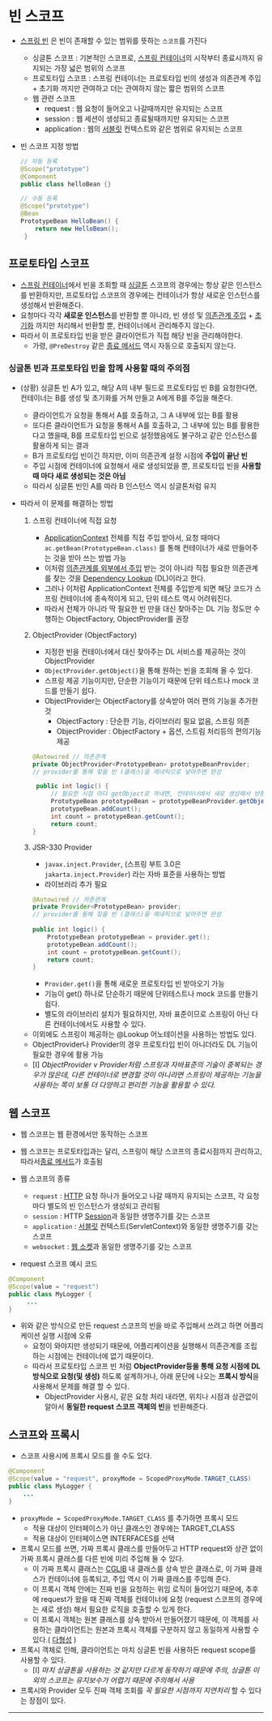 # 빈 스코프

- [스프링 빈](스프링%20빈.md) 은 빈이 존재할 수 있는 범위를 뜻하는 `스코프`를 가진다
	- 싱글톤 스코프 : 기본적인 스코프로, [스프링 컨테이너](스프링%20컨테이너.md)의 시작부터 종료시까지 유지되는 가장 넓은 범위의 스코프
	- 프로토타입 스코프 : 스프링 컨테이너는 프로토타입 빈의 생성과 의존관계 주입 + 초기화 까지만 관여하고 더는 관여하지 않는 짧은 범위의 스코프
	- 웹 관련 스코프
		- request : 웹 요청이 들어오고 나갈때까지만 유지되는 스코프
		- session : 웹 세션이 생성되고 종료될때까지만 유지되는 스코프
		- application : 웹의 [서블릿](서블릿.md) 컨텍스트와 같은 범위로 유지되는 스코프

- 빈 스코프 지정 방법
	```java
	// 자동 등록
	@Scope("prototype")
	@Component
	public class helloBean {}

	// 수동 등록
	@Scope("prototype")
	@Bean
	PrototypeBean HelloBean() {
	    return new HelloBean();
	 }
	```

## 프로토타입 스코프

- [스프링 컨테이너](스프링%20컨테이너.md)에서 빈을 조회할 때  [싱글톤](../CS/디자인%20패턴/싱글톤%20패턴.md) 스코프의 경우에는 항상 같은 인스턴스를 반환하지만, 프로토타입 스코프의 경우에는 컨테이너가 항상 새로운 인스턴스를 생성해서 반환해준다.
- 요청마다 각각 **새로운 인스턴스**를 반환할 뿐 아니라, 빈 생성 및 [의존관계 주입](의존관계%20주입.md) + [초기화](빈%20생명주기.md) 까지만 처리해서 반환할 뿐, 컨테이너에서 관리해주지 않는다. 
- 따라서 이 프로토타입 빈을 받은 클라이언트가 직접 해당 빈을 관리해야한다.
	- 가령, `@PreDestroy` 같은 [종료 메서드](빈%20생명주기.md) 역시 자동으로 호출되지 않는다.

### 싱글톤 빈과 프로토타입 빈을 함께 사용할 때의 주의점

- (상황) 싱글톤 빈 A가 있고, 해당 A의 내부 필드로 프로토타입 빈 B를 요청한다면, 컨테이너는 B를 생성 및 초기화를 거쳐 만들고 A에게 B를 주입을 해준다.
	- 클라이언트가 요청을 통해서 A를 호출하고, 그 A 내부에 있는 B를 활용
	- 또다른 클라이언트가 요청을 통해서 A를 호출하고, 그 내부에 있는 B를 활용한다고 했을때, B를 프로토타입 빈으로 설정했음에도 불구하고 같은 인스턴스를 활용하게 되는 결과
	- B가 프로토타입 빈이긴 하지만, 이미 의존관계 설정 시점에 **주입이 끝난 빈**
	- 주입 시점에 컨테이너에 요청해서 새로 생성되었을 뿐, 프로토타입 빈을  **사용할 때 마다 새로 생성되는 것은 아님**
	- 따라서 싱글톤 빈인 A를 따라 B 인스턴스 역시 싱글톤처럼 유지

- 따라서 이 문제를 해결하는 방법
	1. 스프링 컨테이너에 직접 요청
		- [ApplicationContext](스프링%20컨테이너.md) 전체를 직접 주입 받아서, 요청 때마다 `ac.getBean(PrototypeBean.class)` 를 통해 컨테이너가 새로 만들어주는 것을 받아 쓰는 방법 가능
		- 이처럼 [의존관계를 외부에서 주입](의존관계%20주입.md) 받는 것이 아니라 직접 필요한 의존관계를 찾는 것을 [Dependency Lookup](의존관계%20조회.md) (DL)이라고 한다.
		- 그러나 이처럼 ApplicationContext 전체를 주입받게 되면 해당 코드가 스프링 컨테이너에 종속적이게 되고, 단위 테스트 역시 어려워진다.
		- 따라서 전체가 아니라 딱 필요한 빈 만을 대신 찾아주는 DL 기능 정도만 수행하는 ObjectFactory, ObjectProvider를 권장
	2. ObjectProvider (ObjectFactory)
		- 지정한 빈을 컨테이너에서 대신 찾아주는 DL 서비스를 제공하는 것이 ObjectProvider
		- `ObjectProvider.getObject()`을 통해 원하는 빈을 조회해 올 수 있다.
		- 스프링 제공 기능이지만, 단순한 기능이기 때문에 단위 테스트나 mock 코드를 만들기 쉽다.
		- ObjectProvider는 ObjectFactory를 상속받아 여러 편의 기능을 추가한 것
			- ObjectFactory : 단순한 기능, 라이브러리 필요 없음, 스프링 의존
			- ObjectProvider : ObjectFactory + 옵션, 스트림 처리등의 편의기능 제공
		```java
		@Autowired // 의존관계
		private ObjectProvider<PrototypeBean> prototypeBeanProvider;
		// provider를 통해 찾을 빈 (클래스)을 제네릭으로 넣어주면 완성

		 public int logic() {
			 // 필요한 시점 마다 getObject로 꺼내면, 컨테이너에서 새로 생성해서 반환
		     PrototypeBean prototypeBean = prototypeBeanProvider.getObject();
		     prototypeBean.addCount();
		     int count = prototypeBean.getCount();
		     return count;
		}
		
		```
	
	 3. JSR-330 Provider
		- `javax.inject.Provider`, (스프링 부트 3.0은 `jakarta.inject.Provider`) 라는 자바 표준을 사용하는 방법
		- 라이브러리 추가 필요
		```java
		@Autowired // 의존관계
		private Provider<PrototypeBean> provider;
		// provider를 통해 찾을 빈 (클래스)을 제네릭으로 넣어주면 완성
		 
		public int logic() {
		    PrototypeBean prototypeBean = provider.get();
		    prototypeBean.addCount();
		    int count = prototypeBean.getCount();
		    return count;
		}
		```
		- `Provider.get()`을 통해 새로운 프로토타입 빈 받아오기 가능
		- 기능이 get() 하나로 단순하기 때문에 단위테스트나 mock 코드를 만들기 쉽다.
		- 별도의 라이브러리 설치가 필요하지만, 자바 표준이므로 스프링이 아닌 다른 컨테이너에서도 사용할 수 있다.

	- 이외에도 스프링이 제공하는 @Lookup 어노테이션을 사용하는 방법도 있다.
	- ObjectProvider나 Provider의 경우 프로토타입 빈이 아니더라도 DL 기능이 필요한 경우에 활용 가능
	- [I] *ObjectProvider v Provider처럼 스프링과 자바표준의 기술이 중복되는 경우가 많은데, 다른 컨테이너로 변경할 것이 아니라면 스프링이 제공하는 기능을 사용하는 쪽이 보통 더 다양하고 편리한 기능을 활용할 수 있다.*
	
## 웹 스코프

- 웹 스코프는 웹 환경에서만 동작하는 스코프
- 웹 스코프는 프로토타입과는 달리, 스프링이 해당 스코프의 종료시점까지 관리하고, 따라서[종료 메서드](빈%20생명주기.md)가 호출됨

- 웹 스코프의 종류
	- `request` : [HTTP](HTTP.md) 요청 하나가 들어오고 나갈 때까지 유지되는 스코프, 각 요청마다 별도의 빈 인스턴스가 생성되고 관리됨
	- `session` : HTTP [Session](세션.md)과 동일한 생명주기를 갖는 스코프
	- `application` : [서블릿](서블릿.md) 컨텍스트(ServletContext)와 동일한 생명주기를 갖는 스코프
	- `websocket` : [웹 소켓](웹%20소켓.md)과 동일한 생명주기를 갖는 스코프
- request 스코프 예시 코드
```java
@Component
@Scope(value = "request")
public class MyLogger {
	 ...
}

```
- 위와 같은 방식으로 만든 request 스코프의 빈을 바로 주입해서 쓰려고 하면 어플리케이션 실행 시점에 오류
	- 요청이 와야지만 생성되기 때문에, 어플리케이션을 실행해서 의존관계를 조립하는 시점에는 컨테이너에 없기 때문이다.
	- 따라서 프로토타입 스코프 빈 처럼 **ObjectProvider등을 통해 요청 시점에 DL 방식으로 요청(및 생성)** 하도록 설계하거나, 아래 문단에 나오는 **프록시 방식**을 사용해서 문제를 해결 할 수 있다.
		- ObjectProvider 사용시, 같은 요청 처리 내라면, 위치나 시점과 상관없이 알아서 **동일한 request 스코프 객체의 빈**을 반환해준다.

## 스코프와 프록시

- 스코프 사용시에 프록시 모드를 쓸 수도 있다.
```java
@Component
@Scope(value = "request", proxyMode = ScopedProxyMode.TARGET_CLASS)
public class MyLogger {
	...
}
```
- `proxyMode = ScopedProxyMode.TARGET_CLASS` 를 추가하면 프록시 모드
	- 적용 대상이 인터페이스가 아닌 클래스인 경우에는 TARGET_CLASS
	- 적용 대상이 인터페이스면 INTERFACES를 선택
- 프록시 모드를 쓰면, 가짜 프록시 클래스를 만들어두고 HTTP request와 상관 없이 가짜 프록시 클래스를 다른 빈에 미리 주입해 둘 수 있다.
	- 이 가짜 프록시 클래스는 [CGLIB](CGLIB.md) 내 클래스를 상속 받은 클래스로, 이 가짜 클래스가 컨테이너에 등록되고, 주입 역시 이 가짜 클래스를 주입해 준다.
	- 이 프록시 객체 안에는 진짜 빈을 요청하는 위임 로직이 들어있기 때문에, 추후에 request가 왔을 때 진짜 객체를 컨테이너에 요청 (request 스코프의 경우에는 새로 생성) 해서 필요한 로직을 호출할 수 있게 한다.
	- 이 프록시 객체는 원본 클래스를 상속 받아서 만들어졌기 때문에, 이 객체를 사용하는 클라이언트는 원본과 프록시 객체를 구분하지 않고 동일하게 사용할 수 있다.( [다형성](../JAVA/다형성.md) )
- 프록시 객체로 인해, 클라이언트는 마치 싱글톤 빈을 사용하든 request scope를 사용할 수 있다.
	- [I] *마치 싱글톤을 사용하는 것 같지만 다르게 동작하기 때문에 주의, 싱글톤 이외의 스코프는 유지보수가 어렵기 때문에 주의해서 사용*
- 프록시와 Provider 모두 진짜 객체 조회를 *꼭 필요한 시점까지 지연처리* 할 수 있다는 장점이 있다.

---
